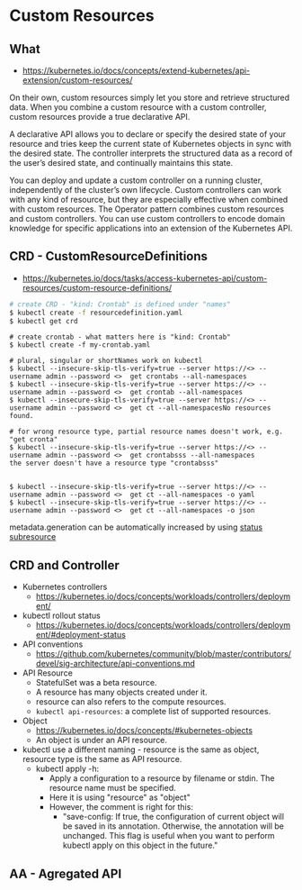 # Custom Resources

## What
* https://kubernetes.io/docs/concepts/extend-kubernetes/api-extension/custom-resources/

On their own, custom resources simply let you store and retrieve structured data. When you combine a custom resource with a custom controller, custom resources provide a true declarative API.

A declarative API allows you to declare or specify the desired state of your resource and tries keep the current state of Kubernetes objects in sync with the desired state. The controller interprets the structured data as a record of the user’s desired state, and continually maintains this state.

You can deploy and update a custom controller on a running cluster, independently of the cluster’s own lifecycle. Custom controllers can work with any kind of resource, but they are especially effective when combined with custom resources. The Operator pattern combines custom resources and custom controllers. You can use custom controllers to encode domain knowledge for specific applications into an extension of the Kubernetes API.

## CRD - CustomResourceDefinitions
* https://kubernetes.io/docs/tasks/access-kubernetes-api/custom-resources/custom-resource-definitions/

```bash
# create CRD - "kind: Crontab" is defined under "names"
$ kubectl create -f resourcedefinition.yaml
$ kubectl get crd
```

```
# create crontab - what matters here is "kind: Crontab"
$ kubectl create -f my-crontab.yaml

# plural, singular or shortNames work on kubectl
$ kubectl --insecure-skip-tls-verify=true --server https://<> --username admin --password <>  get crontabs --all-namespaces
$ kubectl --insecure-skip-tls-verify=true --server https://<> --username admin --password <>  get crontab --all-namespaces
$ kubectl --insecure-skip-tls-verify=true --server https://<> --username admin --password <>  get ct --all-namespacesNo resources found.

# for wrong resource type, partial resource names doesn't work, e.g. "get cronta"
$ kubectl --insecure-skip-tls-verify=true --server https://<> --username admin --password <>  get crontabsss --all-namespaces
the server doesn't have a resource type "crontabsss"


$ kubectl --insecure-skip-tls-verify=true --server https://<> --username admin --password <>  get ct --all-namespaces -o yaml
$ kubectl --insecure-skip-tls-verify=true --server https://<> --username admin --password <>  get ct --all-namespaces -o json
```
metadata.generation can be automatically increased by using [status subresource](
https://kubernetes.io/docs/tasks/access-kubernetes-api/custom-resources/custom-resource-definitions/#status-subresource)

## CRD and Controller
* Kubernetes controllers
  * https://kubernetes.io/docs/concepts/workloads/controllers/deployment/
* kubectl rollout status
  * https://kubernetes.io/docs/concepts/workloads/controllers/deployment/#deployment-status
* API conventions
  * https://github.com/kubernetes/community/blob/master/contributors/devel/sig-architecture/api-conventions.md
* API Resource
  * StatefulSet was a beta resource.
  * A resource has many objects created under it.
  * resource can also refers to the compute resources.
  * ```kubectl api-resources```: a complete list of supported resources.
* Object
  * https://kubernetes.io/docs/concepts/#kubernetes-objects
  * An object is under an API resource.
* kubectl use a different naming - resource is the same as object, resource type is the same as API resource.
  * kubectl apply -h: 
    * Apply a configuration to a resource by filename or stdin. The resource name must be specified.
    * Here it is using "resource" as "object"
    * However, the comment is right for this: 
      * "save-config: If true, the configuration of current object will be saved in its annotation. Otherwise, the annotation will be unchanged. This flag is useful when you want to perform kubectl apply on this object in the future."

## AA - Agregated API
